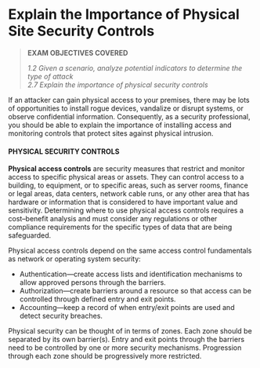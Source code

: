# Explain the Importance of Physical Site Security Controls

> **EXAM OBJECTIVES COVERED**
> 
> _1.2 Given a scenario, analyze potential indicators to determine the type of attack  
> 2.7 Explain the importance of physical security controls_

If an attacker can gain physical access to your premises, there may be lots of opportunities to install rogue devices, vandalize or disrupt systems, or observe confidential information. Consequently, as a security professional, you should be able to explain the importance of installing access and monitoring controls that protect sites against physical intrusion.

#### PHYSICAL SECURITY CONTROLS

**Physical access controls** are security measures that restrict and monitor access to specific physical areas or assets. They can control access to a building, to equipment, or to specific areas, such as server rooms, finance or legal areas, data centers, network cable runs, or any other area that has hardware or information that is considered to have important value and sensitivity. Determining where to use physical access controls requires a cost–benefit analysis and must consider any regulations or other compliance requirements for the specific types of data that are being safeguarded.

Physical access controls depend on the same access control fundamentals as network or operating system security:

-   Authentication—create access lists and identification mechanisms to allow approved persons through the barriers.
-   Authorization—create barriers around a resource so that access can be controlled through defined entry and exit points.
-   Accounting—keep a record of when entry/exit points are used and detect security breaches.

Physical security can be thought of in terms of zones. Each zone should be separated by its own barrier(s). Entry and exit points through the barriers need to be controlled by one or more security mechanisms. Progression through each zone should be progressively more restricted.